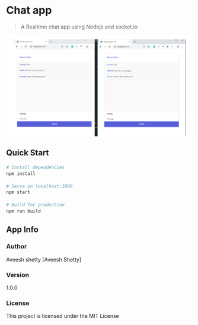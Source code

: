 # Chat app
> A Realtime chat app using Nodejs and socket.io

![image](chat.png)

## Quick Start

```bash
# Install dependencies
npm install

# Serve on localhost:3000
npm start

# Build for production
npm run build
```

## App Info

### Author

Aveesh shetty
[Aveesh Shetty]

### Version

1.0.0

### License

This project is licensed under the MIT License

